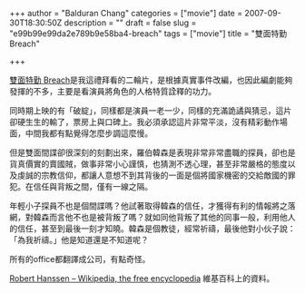 +++
author = "Balduran Chang"
categories = ["movie"]
date = 2007-09-30T18:30:50Z
description = ""
draft = false
slug = "e99b99e99da2e789b9e58ba4-breach"
tags = ["movie"]
title = "雙面特勤 Breach"

+++


[雙面特勤 Breach](http://movie.atmovies.com.tw/movie/film.asp?action=now2&film_ID=fben00401997 "雙面特勤 Breach")是我這禮拜看的二輪片，是根據真實事件改編，也因此編劇能夠發揮的不多，主要是看演員將角色的人格特質詮釋的功力。

同時期上映的有「破綻」，同樣都是演員一老一少，同樣的充滿詭譎與猜忌，這片卻硬生生的輸了，票房上與口碑上。我必須承認這片非常平淡，沒有精彩動作場面，中間我都有點覺得怎麼步調這麼慢。

但是雙面間諜卻很深刻的刻劃出來，羅伯韓森是表現非常非常盡職的探員，卻也是貨真價實的賣國賊，做事非常小心謹慎，也猜測不透心理，甚至非常嚴格的態度以及虔誠的宗教信仰，都讓人意想不到其背後的一面是個將國家機密的交給敵國的罪犯。在信任與背叛之間，僅有一線之隔。

年輕小子探員不也是個間諜嗎？他試著取得韓森的信任，才獲得有利的情報將之落網，對韓森而言他不也是被背叛了嗎？就如同他背叛了其他的同事一般，利用他人的信任，甚至到最後一刻才知曉。韓森是個教徒，經常祈禱，最後他對小伙子說：「為我祈禱。」他是知道還是不知道呢？

所有的office都翻譯成公司，有點奇怪。

[Robert Hanssen – Wikipedia, the free encyclopedia](http://en.wikipedia.org/wiki/Robert_Hanssen "Robert Hanssen - Wikipedia, the free encyclopedia") 維基百科上的資料。

